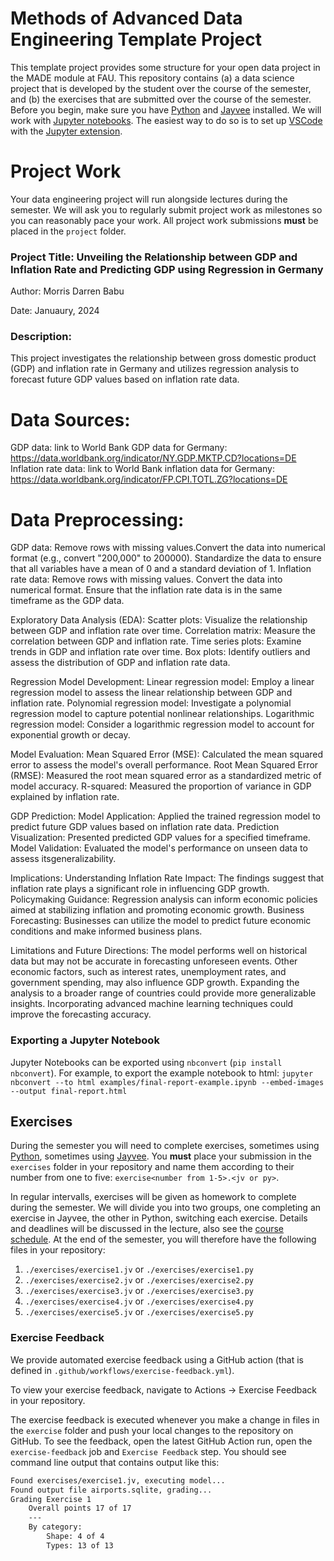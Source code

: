 # Methods of Advanced Data Engineering Template Project

This template project provides some structure for your open data project in the MADE module at FAU.
This repository contains (a) a data science project that is developed by the student over the course of the semester, and (b) the exercises that are submitted over the course of the semester.
Before you begin, make sure you have [Python](https://www.python.org/) and [Jayvee](https://github.com/jvalue/jayvee) installed. We will work with [Jupyter notebooks](https://jupyter.org/). The easiest way to do so is to set up [VSCode](https://code.visualstudio.com/) with the [Jupyter extension](https://marketplace.visualstudio.com/items?itemName=ms-toolsai.jupyter).


# Project Work
Your data engineering project will run alongside lectures during the semester. We will ask you to regularly submit project work as milestones so you can reasonably pace your work. All project work submissions **must** be placed in the `project` folder.

### Project Title: Unveiling the Relationship between GDP and Inflation Rate and Predicting GDP using Regression in Germany

Author: Morris Darren Babu

Date: Januaury, 2024

### Description:

This project investigates the relationship between gross domestic product (GDP) and inflation rate in Germany and utilizes regression analysis to forecast future GDP values based on inflation rate data.

# Data Sources:

GDP data: link to World Bank GDP data for Germany: 
https://data.worldbank.org/indicator/NY.GDP.MKTP.CD?locations=DE
Inflation rate data: link to World Bank inflation data for Germany: https://data.worldbank.org/indicator/FP.CPI.TOTL.ZG?locations=DE

# Data Preprocessing:
GDP data:
Remove rows with missing values.Convert the data into numerical format (e.g., convert "200,000" to 200000). Standardize the data to ensure that all variables have a mean of 0 and a standard deviation of 1.
Inflation rate data:
Remove rows with missing values. Convert the data into numerical format. Ensure that the inflation rate data is in the same timeframe as the GDP data.

Exploratory Data Analysis (EDA):
Scatter plots: Visualize the relationship between GDP and inflation rate over time.
Correlation matrix: Measure the correlation between GDP and inflation rate.
Time series plots: Examine trends in GDP and inflation rate over time.
Box plots: Identify outliers and assess the distribution of GDP and inflation rate data.

Regression Model Development:
Linear regression model: Employ a linear regression model to assess the linear relationship between GDP and inflation rate.
Polynomial regression model: Investigate a polynomial regression model to capture potential nonlinear relationships.
Logarithmic regression model: Consider a logarithmic regression model to account for exponential growth or decay.

Model Evaluation:
Mean Squared Error (MSE): Calculated the mean squared error to assess the model's overall performance.
Root Mean Squared Error (RMSE): Measured the root mean squared error as a standardized metric of model accuracy.
R-squared: Measured the proportion of variance in GDP explained by inflation rate.

GDP Prediction:
Model Application: Applied the trained regression model to predict future GDP values based on inflation rate data.
Prediction Visualization: Presented predicted GDP values for a specified timeframe.
Model Validation: Evaluated the model's performance on unseen data to assess itsgeneralizability.

Implications:
Understanding Inflation Rate Impact: The findings suggest that inflation rate plays a significant role in influencing GDP growth.
Policymaking Guidance: Regression analysis can inform economic policies aimed at stabilizing inflation and promoting economic growth.
Business Forecasting: Businesses can utilize the model to predict future economic conditions and make informed business plans.

Limitations and Future Directions:
The model performs well on historical data but may not be accurate in forecasting unforeseen events.
Other economic factors, such as interest rates, unemployment rates, and government spending, may also influence GDP growth.
Expanding the analysis to a broader range of countries could provide more generalizable insights.
Incorporating advanced machine learning techniques could improve the forecasting accuracy.


### Exporting a Jupyter Notebook
Jupyter Notebooks can be exported using `nbconvert` (`pip install nbconvert`). For example, to export the example notebook to html: `jupyter nbconvert --to html examples/final-report-example.ipynb --embed-images --output final-report.html`


## Exercises
During the semester you will need to complete exercises, sometimes using [Python](https://www.python.org/), sometimes using [Jayvee](https://github.com/jvalue/jayvee). You **must** place your submission in the `exercises` folder in your repository and name them according to their number from one to five: `exercise<number from 1-5>.<jv or py>`.

In regular intervalls, exercises will be given as homework to complete during the semester. We will divide you into two groups, one completing an exercise in Jayvee, the other in Python, switching each exercise. Details and deadlines will be discussed in the lecture, also see the [course schedule](https://made.uni1.de/). At the end of the semester, you will therefore have the following files in your repository:

1. `./exercises/exercise1.jv` or `./exercises/exercise1.py`
2. `./exercises/exercise2.jv` or `./exercises/exercise2.py`
3. `./exercises/exercise3.jv` or `./exercises/exercise3.py`
4. `./exercises/exercise4.jv` or `./exercises/exercise4.py`
5. `./exercises/exercise5.jv` or `./exercises/exercise5.py`

### Exercise Feedback
We provide automated exercise feedback using a GitHub action (that is defined in `.github/workflows/exercise-feedback.yml`). 

To view your exercise feedback, navigate to Actions -> Exercise Feedback in your repository.

The exercise feedback is executed whenever you make a change in files in the `exercise` folder and push your local changes to the repository on GitHub. To see the feedback, open the latest GitHub Action run, open the `exercise-feedback` job and `Exercise Feedback` step. You should see command line output that contains output like this:

```sh
Found exercises/exercise1.jv, executing model...
Found output file airports.sqlite, grading...
Grading Exercise 1
	Overall points 17 of 17
	---
	By category:
		Shape: 4 of 4
		Types: 13 of 13
```
